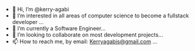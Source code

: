 - 👋 Hi, I’m @kerry-agabi
- 👀 I’m interested in all areas of computer science to become a fullstack developer ...
- 🌱 I’m currently a Software Engineer...
- 💞️ I’m looking to collaborate on most development projects...
- 📫 How to reach me, by email: Kerryagabis@gmail.com ...

<!---
kerry-agabi/kerry-agabi is a ✨ special ✨ repository because its `README.md` (this file) appears on your GitHub profile.
You can click the Preview link to take a look at your changes.
--->
